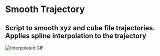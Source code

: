 # Smooth Trajectory

## Script to smooth xyz and cube file trajectories. Applies spline interpolation to the trajectory

![Interpolated GIF](mgo_vacancy_interpolated.gif)
